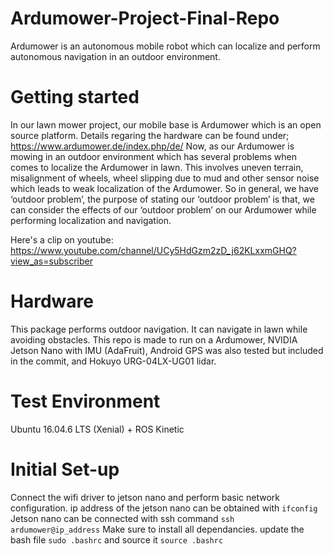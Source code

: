 # Ardumower-Project-Final-Repo
Ardumower is an autonomous mobile robot which can localize and perform autonomous navigation in an outdoor environment. 

# Getting started 
In our lawn mower project, our mobile base is Ardumower which is an open source platform. Details regaring the hardware can be found under; https://www.ardumower.de/index.php/de/ Now, as our Ardumower is mowing in an outdoor environment which has several problems when comes to localize the Ardumower in lawn. This involves uneven terrain, misalignment of wheels, wheel slipping due to mud and other sensor noise which leads to weak localization of the Ardumower. So in general, we have ‘outdoor problem’, the purpose of stating our ‘outdoor problem’ is that, we can consider the effects of our ‘outdoor problem’ on our Ardumower while performing localization and navigation.

Here's a clip on youtube:
https://www.youtube.com/channel/UCy5HdGzm2zD_j62KLxxmGHQ?view_as=subscriber
# Hardware 

This package performs outdoor navigation. It can navigate in lawn while avoiding obstacles. This repo is made to run on a Ardumower, NVIDIA Jetson Nano with IMU (AdaFruit), Android GPS was also tested but included in the commit, and Hokuyo URG-04LX-UG01 lidar.

# Test Environment
Ubuntu 16.04.6 LTS (Xenial) + ROS Kinetic

# Initial Set-up

Connect the wifi driver to jetson nano and perform basic network configuration.
ip address of the jetson nano can be obtained with ```ifconfig```
Jetson nano can be connected with ssh command ```ssh ardumower@ip_address``` 
Make sure to install all dependancies. update the bash file ```sudo .bashrc``` and source it ```source .bashrc```

#
